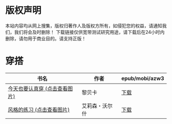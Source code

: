 # 版权声明

本站内容均从网上搜集，版权归著作人及版权方所有，如侵犯您的权益，请通知我们，我们将会及时删除！ 下载链接仅供宽带测试研究用途，请下载后在24小时内删除，请勿用于商业目的。请支持正版！

# 穿搭

| 书名 | 作者 | epub/mobi/azw3 |
| --- | --- | --- |
| [今天也要认真穿 (点击查看图片)](https://www.dushupai.com/attachment/2024/06/08/fdc7b1fcb5d5cfd1.jpg) | 黎贝卡 | [下载](https://url89.ctfile.com/f/31084289-1357050472-e38241?p=8866) |
| [风格的练习 (点击查看图片)](https://www.dushupai.com/attachment/2024/06/08/a8f44c8b38d91542.jpg) | 艾莉森・沃尔什 | [下载](https://url89.ctfile.com/f/31084289-1357046617-f68956?p=8866) |

